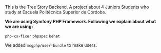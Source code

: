 This is the Tree Story Backend. A project about 4 Juniors Students who study at Escuela Politécnica Superior de Córdoba.

**We are using Symfony PHP Framework.
Following we explain about what we are using:**

`php-cs-fixer`
`phpspec`
`behat`

We added `msgphp/user-bundle` to make users.